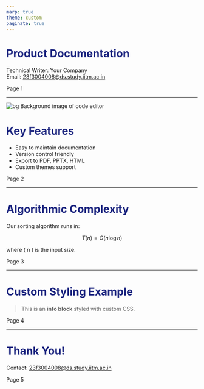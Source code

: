 ```yaml
---
marp: true
theme: custom
paginate: true
---
```


<!--
Custom CSS theme
-->
<style>
section {
  font-family: 'Segoe UI', Tahoma, Geneva, Verdana, sans-serif;
  color: #333;
  background-color: #f9f9f9;
}
h1, h2, h3 {
  color: #1a237e;
}
section.dark-overlay {
  position: relative;
  color: white;
  text-shadow: 0 0 10px rgba(0,0,0,0.7);
}
section.dark-overlay::before {
  content: "";
  position: absolute;
  inset: 0;
  background: rgba(0,0,0,0.5);
  z-index: 0;
}
section.dark-overlay > * {
  position: relative;
  z-index: 1;
}
blockquote.info {
  background: #e8f0fe;
  border-left: 6px solid #1a237e;
  padding: 1em 1.5em;
  color: #1a237e;
  border-radius: 4px;
}
</style>

# Product Documentation

Technical Writer: Your Company  
Email: 23f3004008@ds.study.iitm.ac.in

<footer>Page 1</footer>

---

<!-- Slide with Markdown background image (required by checker!) -->

![bg Background image of code editor](https://images.unsplash.com/photo-1504384308090-c894fdcc538d?auto=format&fit=crop&w=1350&q=80)

<!-- Marp directives for background styling -->

<!--
_backgroundSize: cover
_backgroundPosition: center
_class: dark-overlay
-->

# Key Features

- Easy to maintain documentation  
- Version control friendly  
- Export to PDF, PPTX, HTML  
- Custom themes support

<footer>Page 2</footer>

---

# Algorithmic Complexity

Our sorting algorithm runs in:

$$
T(n) = O(n \log n)
$$

where \( n \) is the input size.

<footer>Page 3</footer>

---

# Custom Styling Example

> This is an **info block** styled with custom CSS.

<footer>Page 4</footer>

---

# Thank You!

Contact: 23f3004008@ds.study.iitm.ac.in

<footer>Page 5</footer>
